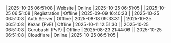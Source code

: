 | 2025-10-25 06:51:08 | Website | Online | 2025-10-25 06:51:05 |
| 2025-10-25 06:51:08 | Registration | Offline | 2025-09-09 16:40:23 |
| 2025-10-25 06:51:08 | Auth Server | Offline | 2025-08-18 09:33:31 |
| 2025-10-25 06:51:08 | Kezan (PvE) | Offline | 2025-10-11 12:51:30 |
| 2025-10-25 06:51:08 | Gurubashi (PvP) | Offline | 2025-08-23 21:44:06 |
| 2025-10-25 06:51:08 | Cloudflare | Online | 2025-10-25 06:51:05 |
